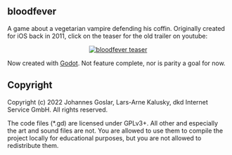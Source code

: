 ## bloodfever

A game about a vegetarian vampire defending his coffin. Originally created for iOS back in 2011, click on the teaser for the old trailer on youtube:

<div align="center">
  <a href="https://www.youtube.com/watch?v=_YSFV3Rtn8s"><img src="https://i.ytimg.com/vi/_YSFV3Rtn8s/maxresdefault.jpg" alt="bloodfever teaser"></a>
</div>

Now created with [Godot](https://godotengine.org/).
Not feature complete, nor is parity a goal for now.

## Copyright

Copyright (c) 2022 Johannes Goslar, Lars-Arne Kalusky, dkd Internet Service GmbH. All rights reserved.

The code files (\*.gd) are licensed under GPLv3+. All other and especially the art and sound files are not. You are allowed to use them to compile the project locally for educational purposes, but you are not allowed to redistribute them.
